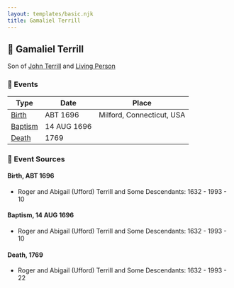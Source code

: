 ```yaml
---
layout: templates/basic.njk
title: Gamaliel Terrill
---
```

## 🔵 Gamaliel Terrill

Son of [John Terrill](/people/6/65221157) and [Living Person](/people/4/48582652)

### 📆 Events

Type | Date | Place
------ | ------ | ------
[Birth](#event-event-2) | ABT 1696 | Milford, Connecticut, USA
[Baptism](#event-event-0) | 14 AUG 1696 |
[Death](#event-event-4) | 1769 |

### 📰 Event Sources

#### <a id="event-event-2"></a> Birth, ABT 1696
* Roger and Abigail (Ufford) Terrill and Some Descendants: 1632 - 1993  - 10

#### <a id="event-event-0"></a> Baptism, 14 AUG 1696
* Roger and Abigail (Ufford) Terrill and Some Descendants: 1632 - 1993  - 10

#### <a id="event-event-4"></a> Death, 1769
* Roger and Abigail (Ufford) Terrill and Some Descendants: 1632 - 1993  - 22
